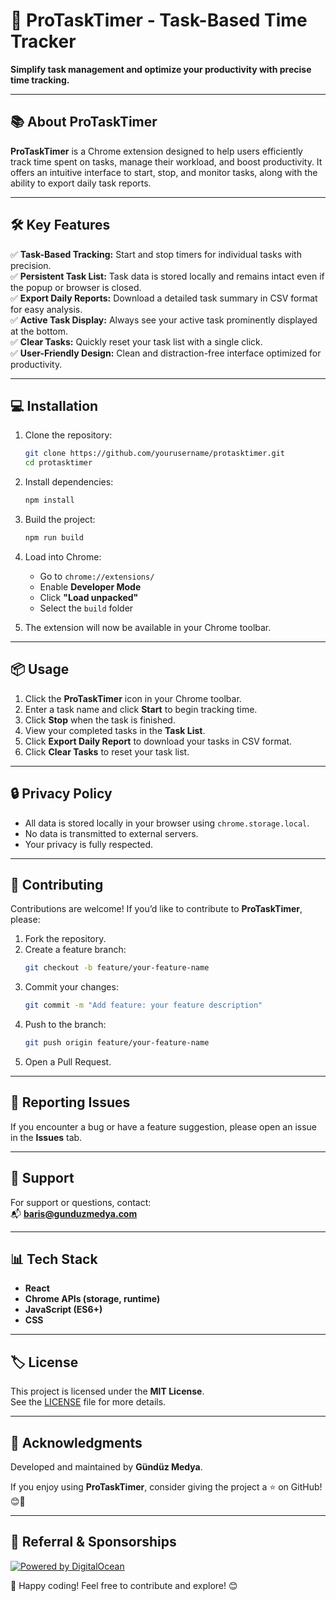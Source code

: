 
# 🚀 **ProTaskTimer - Task-Based Time Tracker**

**Simplify task management and optimize your productivity with precise time tracking.**

---

## 📚 **About ProTaskTimer**

**ProTaskTimer** is a Chrome extension designed to help users efficiently track time spent on tasks, manage their workload, and boost productivity. It offers an intuitive interface to start, stop, and monitor tasks, along with the ability to export daily task reports.

---

## 🛠️ **Key Features**

✅ **Task-Based Tracking:** Start and stop timers for individual tasks with precision.  
✅ **Persistent Task List:** Task data is stored locally and remains intact even if the popup or browser is closed.  
✅ **Export Daily Reports:** Download a detailed task summary in CSV format for easy analysis.  
✅ **Active Task Display:** Always see your active task prominently displayed at the bottom.  
✅ **Clear Tasks:** Quickly reset your task list with a single click.  
✅ **User-Friendly Design:** Clean and distraction-free interface optimized for productivity.  

---

## 💻 **Installation**

1. Clone the repository:  
   ```bash
   git clone https://github.com/yourusername/protasktimer.git
   cd protasktimer
   ```
2. Install dependencies:  
   ```bash
   npm install
   ```
3. Build the project:  
   ```bash
   npm run build
   ```
4. Load into Chrome:  
   - Go to `chrome://extensions/`  
   - Enable **Developer Mode**  
   - Click **"Load unpacked"**  
   - Select the `build` folder  

5. The extension will now be available in your Chrome toolbar.

---

## 📦 **Usage**

1. Click the **ProTaskTimer** icon in your Chrome toolbar.  
2. Enter a task name and click **Start** to begin tracking time.  
3. Click **Stop** when the task is finished.  
4. View your completed tasks in the **Task List**.  
5. Click **Export Daily Report** to download your tasks in CSV format.  
6. Click **Clear Tasks** to reset your task list.  

---

## 🔒 **Privacy Policy**

- All data is stored locally in your browser using `chrome.storage.local`.  
- No data is transmitted to external servers.  
- Your privacy is fully respected.  

---

## 🤝 **Contributing**

Contributions are welcome! If you’d like to contribute to **ProTaskTimer**, please:  
1. Fork the repository.  
2. Create a feature branch:  
   ```bash
   git checkout -b feature/your-feature-name
   ```
3. Commit your changes:  
   ```bash
   git commit -m "Add feature: your feature description"
   ```
4. Push to the branch:  
   ```bash
   git push origin feature/your-feature-name
   ```
5. Open a Pull Request.  

---

## 🐞 **Reporting Issues**

If you encounter a bug or have a feature suggestion, please open an issue in the **Issues** tab.

---

## 📧 **Support**

For support or questions, contact:  
📬 **baris@gunduzmedya.com**

---

## 📊 **Tech Stack**

- **React**  
- **Chrome APIs (storage, runtime)**  
- **JavaScript (ES6+)**  
- **CSS**  

---

## 🏷️ **License**

This project is licensed under the **MIT License**.  
See the [LICENSE](LICENSE) file for more details.

---

## 🌟 **Acknowledgments**

Developed and maintained by **Gündüz Medya**.  

If you enjoy using **ProTaskTimer**, consider giving the project a ⭐️ on GitHub! 😊🚀

---

## 🤝 Referral & Sponsorships
[![Powered by DigitalOcean](https://web-platforms.sfo2.cdn.digitaloceanspaces.com/WWW/Badge%203.svg)](https://www.digitalocean.com/?refcode=525051e9e7a7&utm_campaign=Referral_Invite&utm_medium=Referral_Program&utm_source=badge)

🚀 Happy coding! Feel free to contribute and explore! 😊